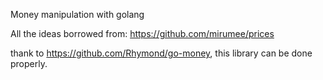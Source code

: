 Money manipulation with golang

All the ideas borrowed from:
https://github.com/mirumee/prices

thank to https://github.com/Rhymond/go-money, this library can be done properly.
